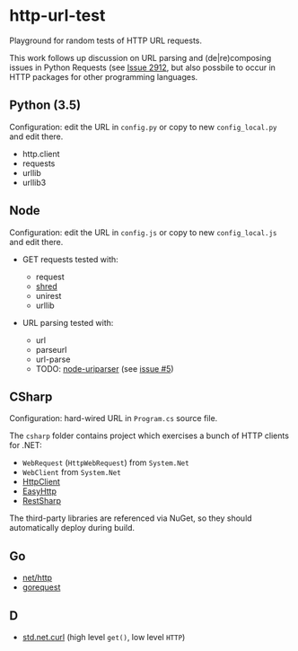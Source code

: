 # http-url-test

Playground for random tests of HTTP URL requests.

This work follows up discussion on URL parsing and (de|re)composing issues in Python Requests
(see [Issue 2912](https://github.com/kennethreitz/requests/issues/2912),
but also possbile to occur in HTTP packages for other programming languages.

## Python (3.5)

Configuration: edit the URL in `config.py` or copy to new `config_local.py`
and edit there.

* http.client 
* requests
* urllib
* urllib3

## Node

Configuration: edit the URL in `config.js` or copy to new `config_local.js`
and edit there.

* GET requests tested with:
    * request
    * [shred](https://www.npmjs.com/package/shred)
    * unirest
    * urllib

* URL parsing tested with:
    * url
    * parseurl
    * url-parse
    * TODO: [node-uriparser](https://github.com/DreamLab/node-uriparser/)
      (see [issue #5](https://github.com/DreamLab/node-uriparser/issues/5))
 
## CSharp

Configuration: hard-wired URL in `Program.cs` source file.

The `csharp` folder contains project which exercises a bunch of HTTP clients for .NET:

* `WebRequest` (`HttpWebRequest`) from `System.Net`
* `WebClient` from `System.Net`
* [HttpClient](https://www.nuget.org/packages/Microsoft.Net.Http/)
* [EasyHttp](https://github.com/hhariri/EasyHttp)
* [RestSharp](https://github.com/restsharp/RestSharp)

The third-party libraries are referenced via NuGet,
so they should automatically deploy during build.

## Go

* [net/http](https://golang.org/pkg/net/http/)
* [gorequest](https://github.com/parnurzeal/gorequest)

## D

* [std.net.curl](https://dlang.org/phobos/std_net_curl.html) (high level `get()`, low level `HTTP`)
